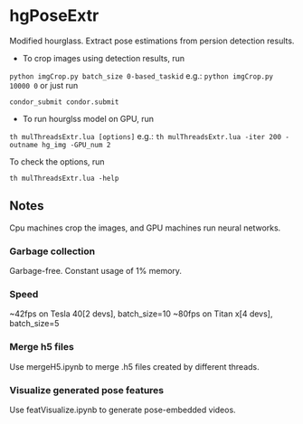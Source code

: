 # hgPoseExtr
Modified hourglass. Extract pose estimations from persion detection results.

* To crop images using detection results, run

`python imgCrop.py batch_size 0-based_taskid` e.g.: `python imgCrop.py 10000 0`
or just run

`condor_submit condor.submit`

* To run hourglss model on GPU, run

`th mulThreadsExtr.lua [options]` e.g.:  `th mulThreadsExtr.lua -iter 200 -outname hg_img -GPU_num 2`

To check the options, run

`th mulThreadsExtr.lua -help`

## Notes
Cpu machines crop the images, and GPU machines run neural networks.

### Garbage collection
Garbage-free. Constant usage of 1% memory.

### Speed
~42fps on Tesla 40[2 devs], batch_size=10
~80fps on Titan x[4 devs], batch_size=5

### Merge h5 files
Use mergeH5.ipynb to merge .h5 files created by different threads.

### Visualize generated pose features
Use featVisualize.ipynb to generate pose-embedded videos.

